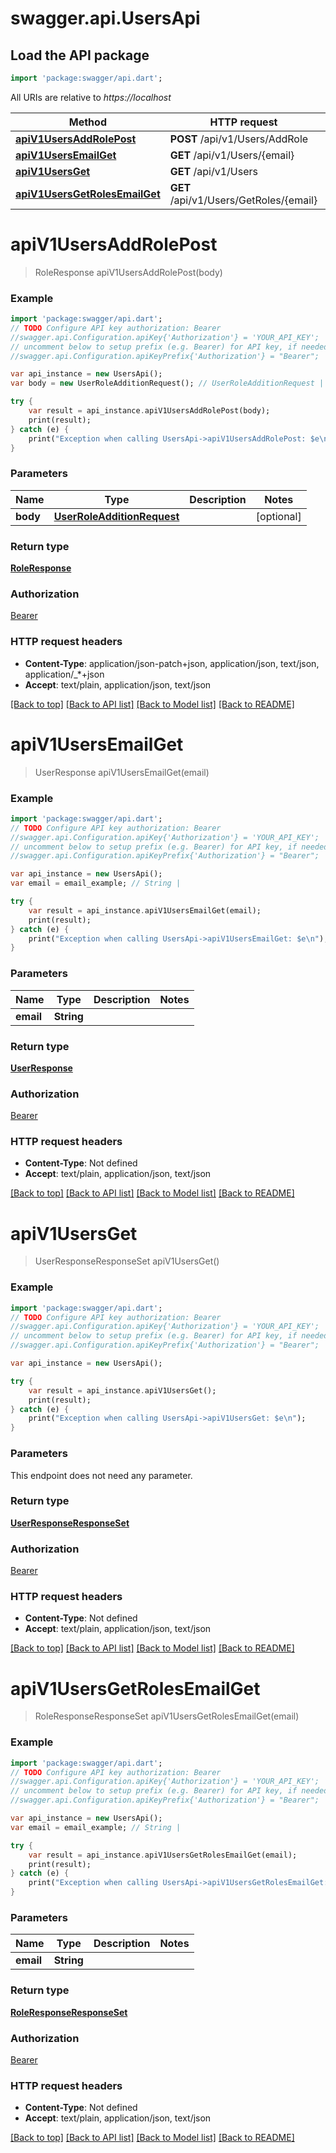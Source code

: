 # swagger.api.UsersApi

## Load the API package
```dart
import 'package:swagger/api.dart';
```

All URIs are relative to *https://localhost*

Method | HTTP request | Description
------------- | ------------- | -------------
[**apiV1UsersAddRolePost**](UsersApi.md#apiV1UsersAddRolePost) | **POST** /api/v1/Users/AddRole | 
[**apiV1UsersEmailGet**](UsersApi.md#apiV1UsersEmailGet) | **GET** /api/v1/Users/{email} | 
[**apiV1UsersGet**](UsersApi.md#apiV1UsersGet) | **GET** /api/v1/Users | 
[**apiV1UsersGetRolesEmailGet**](UsersApi.md#apiV1UsersGetRolesEmailGet) | **GET** /api/v1/Users/GetRoles/{email} | 


# **apiV1UsersAddRolePost**
> RoleResponse apiV1UsersAddRolePost(body)



### Example 
```dart
import 'package:swagger/api.dart';
// TODO Configure API key authorization: Bearer
//swagger.api.Configuration.apiKey{'Authorization'} = 'YOUR_API_KEY';
// uncomment below to setup prefix (e.g. Bearer) for API key, if needed
//swagger.api.Configuration.apiKeyPrefix{'Authorization'} = "Bearer";

var api_instance = new UsersApi();
var body = new UserRoleAdditionRequest(); // UserRoleAdditionRequest | 

try { 
    var result = api_instance.apiV1UsersAddRolePost(body);
    print(result);
} catch (e) {
    print("Exception when calling UsersApi->apiV1UsersAddRolePost: $e\n");
}
```

### Parameters

Name | Type | Description  | Notes
------------- | ------------- | ------------- | -------------
 **body** | [**UserRoleAdditionRequest**](UserRoleAdditionRequest.md)|  | [optional] 

### Return type

[**RoleResponse**](RoleResponse.md)

### Authorization

[Bearer](../README.md#Bearer)

### HTTP request headers

 - **Content-Type**: application/json-patch+json, application/json, text/json, application/_*+json
 - **Accept**: text/plain, application/json, text/json

[[Back to top]](#) [[Back to API list]](../README.md#documentation-for-api-endpoints) [[Back to Model list]](../README.md#documentation-for-models) [[Back to README]](../README.md)

# **apiV1UsersEmailGet**
> UserResponse apiV1UsersEmailGet(email)



### Example 
```dart
import 'package:swagger/api.dart';
// TODO Configure API key authorization: Bearer
//swagger.api.Configuration.apiKey{'Authorization'} = 'YOUR_API_KEY';
// uncomment below to setup prefix (e.g. Bearer) for API key, if needed
//swagger.api.Configuration.apiKeyPrefix{'Authorization'} = "Bearer";

var api_instance = new UsersApi();
var email = email_example; // String | 

try { 
    var result = api_instance.apiV1UsersEmailGet(email);
    print(result);
} catch (e) {
    print("Exception when calling UsersApi->apiV1UsersEmailGet: $e\n");
}
```

### Parameters

Name | Type | Description  | Notes
------------- | ------------- | ------------- | -------------
 **email** | **String**|  | 

### Return type

[**UserResponse**](UserResponse.md)

### Authorization

[Bearer](../README.md#Bearer)

### HTTP request headers

 - **Content-Type**: Not defined
 - **Accept**: text/plain, application/json, text/json

[[Back to top]](#) [[Back to API list]](../README.md#documentation-for-api-endpoints) [[Back to Model list]](../README.md#documentation-for-models) [[Back to README]](../README.md)

# **apiV1UsersGet**
> UserResponseResponseSet apiV1UsersGet()



### Example 
```dart
import 'package:swagger/api.dart';
// TODO Configure API key authorization: Bearer
//swagger.api.Configuration.apiKey{'Authorization'} = 'YOUR_API_KEY';
// uncomment below to setup prefix (e.g. Bearer) for API key, if needed
//swagger.api.Configuration.apiKeyPrefix{'Authorization'} = "Bearer";

var api_instance = new UsersApi();

try { 
    var result = api_instance.apiV1UsersGet();
    print(result);
} catch (e) {
    print("Exception when calling UsersApi->apiV1UsersGet: $e\n");
}
```

### Parameters
This endpoint does not need any parameter.

### Return type

[**UserResponseResponseSet**](UserResponseResponseSet.md)

### Authorization

[Bearer](../README.md#Bearer)

### HTTP request headers

 - **Content-Type**: Not defined
 - **Accept**: text/plain, application/json, text/json

[[Back to top]](#) [[Back to API list]](../README.md#documentation-for-api-endpoints) [[Back to Model list]](../README.md#documentation-for-models) [[Back to README]](../README.md)

# **apiV1UsersGetRolesEmailGet**
> RoleResponseResponseSet apiV1UsersGetRolesEmailGet(email)



### Example 
```dart
import 'package:swagger/api.dart';
// TODO Configure API key authorization: Bearer
//swagger.api.Configuration.apiKey{'Authorization'} = 'YOUR_API_KEY';
// uncomment below to setup prefix (e.g. Bearer) for API key, if needed
//swagger.api.Configuration.apiKeyPrefix{'Authorization'} = "Bearer";

var api_instance = new UsersApi();
var email = email_example; // String | 

try { 
    var result = api_instance.apiV1UsersGetRolesEmailGet(email);
    print(result);
} catch (e) {
    print("Exception when calling UsersApi->apiV1UsersGetRolesEmailGet: $e\n");
}
```

### Parameters

Name | Type | Description  | Notes
------------- | ------------- | ------------- | -------------
 **email** | **String**|  | 

### Return type

[**RoleResponseResponseSet**](RoleResponseResponseSet.md)

### Authorization

[Bearer](../README.md#Bearer)

### HTTP request headers

 - **Content-Type**: Not defined
 - **Accept**: text/plain, application/json, text/json

[[Back to top]](#) [[Back to API list]](../README.md#documentation-for-api-endpoints) [[Back to Model list]](../README.md#documentation-for-models) [[Back to README]](../README.md)

